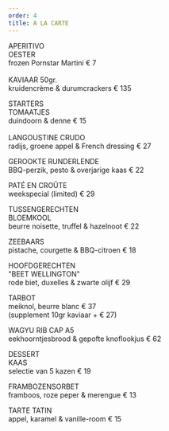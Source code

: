 ```yaml
---
order: 4
title: A LA CARTE
---
```

APERITIVO\
O﻿ESTER\
frozen Pornstar Martini € 7\
\
KAVIAAR 50gr.\
kruidencrème & durumcrackers € 135

STARTERS\
T﻿OMAATJES\
duindoorn & denne € 15\
\
LANGOUSTINE CRUDO\
radijs, groene appel & French dressing € 27

GEROOKTE RUNDERLENDE\
BBQ-perzik, pesto & overjarige kaas € 22

PATÉ EN CROÛTE\
w﻿eekspecial (limited) € 29

TUSSENGERECHTEN\
BLOEMKOOL\
beurre noisette, truffel & hazelnoot € 22

ZEEBAARS\
pistache, courgette & BBQ-citroen € 18

HOOFDGERECHTEN\
"BEET WELLINGTON"\
rode biet, duxelles & zwarte olijf € 29

TARBOT\
meiknol, beurre blanc € 37\
(supplement 10gr kaviaar + € 27)

WAGYU RIB CAP A5\
eekhoorntjesbrood & gepofte knoflookjus € 62

DESSERT\
KAAS\
selectie van 5 kazen € 19

FRAMBOZENSORBET\
framboos, roze peper & merengue € 13

T﻿ARTE TATIN\
a﻿ppel, karamel & vanille-room € 15